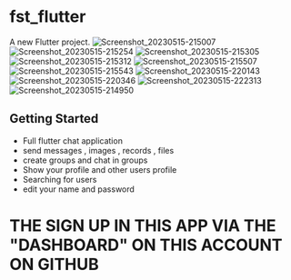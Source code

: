 # fst_flutter

A new Flutter project.
![Screenshot_20230515-215007](https://github.com/youssef235/Chat-application/assets/55225729/5fb7b621-e665-4644-8e1a-ec4484f504c2)
![Screenshot_20230515-215254](https://github.com/youssef235/Chat-application/assets/55225729/4243e28c-74b6-4478-864d-bf0320a990fc)
![Screenshot_20230515-215305](https://github.com/youssef235/Chat-application/assets/55225729/8f3aade5-9208-4f9a-b571-de3c2f7f2de4)
![Screenshot_20230515-215312](https://github.com/youssef235/Chat-application/assets/55225729/6f64546e-f524-4df2-9d90-040fdc82c4bf)
![Screenshot_20230515-215507](https://github.com/youssef235/Chat-application/assets/55225729/ce7c0c14-1f9d-4007-adfc-9e85c6981f36)
![Screenshot_20230515-215543](https://github.com/youssef235/Chat-application/assets/55225729/e4cb8e81-f4e5-4ef8-a1f0-54dd8ab39a85)
![Screenshot_20230515-220143](https://github.com/youssef235/Chat-application/assets/55225729/c97a808e-1ce3-4701-b61f-027c3134da74)
![Screenshot_20230515-220346](https://github.com/youssef235/Chat-application/assets/55225729/5bc85241-7bed-4813-86be-6be838fb7a2c)
![Screenshot_20230515-222313](https://github.com/youssef235/Chat-application/assets/55225729/23f7a5c8-1404-4283-8ace-4652b0bcc601)
![Screenshot_20230515-214950](https://github.com/youssef235/Chat-application/assets/55225729/139ced77-d3f8-47ff-9948-d9e13a399442)

## Getting Started

- Full flutter chat application
- send messages , images ,  records , files
- create groups and chat in groups
- Show your profile and other users profile
- Searching for users
- edit your name and password

#    THE SIGN UP IN THIS APP VIA THE "DASHBOARD" ON THIS ACCOUNT ON GITHUB  #                                                         

